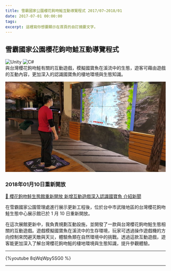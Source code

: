 ```yaml
---
title: 雪霸國家公園櫻花鉤吻鮭互動導覽程式 2017/07~2018/01
date: 2017-07-01 00:00:00
tags:
excerpt: 這裡寫你想要顯示在首頁的自訂摘要文字。
---
```


## 雪霸國家公園櫻花鉤吻鮭互動導覽程式
![Unity](https://img.shields.io/badge/unity-%23000000.svg?style=for-the-badge&logo=unity&logoColor=white) ![C#](https://img.shields.io/badge/c%23-%23239120.svg?style=for-the-badge&logo=csharp&logoColor=white)  
與台灣櫻花鉤吻鮭有關的互動遊戲，模擬國寶魚在溪流中的生態，遊客可藉由遊戲的互動內容，更加深入的認識國寶魚的棲地環境與生態知識。

![雪霸國家公園櫻花鉤吻鮭互動導覽程式](../images/salmon.jpg)

<!-- more -->

### 2018年01月10日重新開放

[🔗 櫻花鉤吻鮭生態館重新開放 新增互動遊戲深入認識國寶魚 介紹新聞](https://reurl.cc/WAll35)

在雪霸國家公園管理處進行展示更新工程後，位於台中市武陵地區的台灣櫻花鉤吻鮭生態中心展示館已於 1 月 10 日重新開放。

在這次展館更新中，我負責規劃互動設施，並開發了一款與台灣櫻花鉤吻鮭生態相關的互動遊戲。遊戲模擬國寶魚在溪流中的生存環境，玩家可透過操作遊戲機的方向控制來閃避天敵與天災，體驗魚類在自然環境中的挑戰。透過這款互動遊戲，遊客能更加深入了解台灣櫻花鉤吻鮭的棲地環境與生態知識，提升參觀體驗。

---

{%youtube 8qWqWpy5SG0 %}

---

